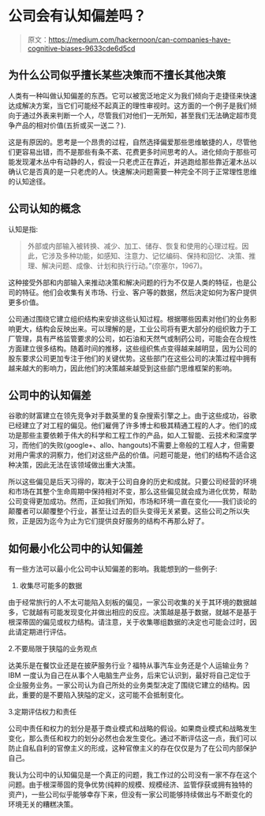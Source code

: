 # 公司会有认知偏差吗？

> 原文：<https://medium.com/hackernoon/can-companies-have-cognitive-biases-9633cde6d5cd>

## 为什么公司似乎擅长某些决策而不擅长其他决策

人类有一种叫做认知偏差的东西。它可以被宽泛地定义为我们倾向于走捷径来快速达成解决方案，当它们可能经不起真正的理性审视时。这方面的一个例子是我们倾向于通过外表来判断一个人，尽管我们对他们一无所知，甚至我们无法确定超市竞争产品的相对价值(五折或买一送二？).

这是有原因的。思考是一个昂贵的过程，自然选择偏爱那些思维敏捷的人，尽管他们更容易出错，而不是那些有条不紊、花费更多时间思考的人。进化倾向于那些可能发现灌木丛中有动静的人，假设一只老虎正在靠近，并逃跑给那些靠近灌木丛以确认它是否真的是一只老虎的人。快速解决问题需要一种完全不同于正常理性思维的认知途径。

## 公司认知的概念

认知是指:

> 外部或内部输入被转换、减少、加工、储存、恢复和使用的心理过程。因此，它涉及多种功能，如感知、注意力、记忆编码、保持和回忆、决策、推理、解决问题、成像、计划和执行行动。”(奈塞尔，1967)。

这种接受外部和内部输入来推动决策和解决问题的行为不仅是人类的特征，也是公司的特征。他们会收集有关市场、行业、客户等的数据，然后决定如何为客户提供更多价值。

公司通过围绕它建立组织结构来安排这些认知过程。根据哪些因素对他们的业务影响更大，结构会反映出来。可以理解的是，工业公司将有更大部分的组织致力于工厂管理，具有严格监管要求的公司，如石油和天然气或制药公司，可能会在合规性方面建立很多结构。随着时间的推移，这些组织焦点变得越来越明显，因为公司的股东要求公司更加专注于他们的关键优势。这些部门在这些公司的决策过程中拥有越来越大的影响力，因此他们的决策越来越受到这些部门思维框架的影响。

## 公司中的认知偏差

谷歌的财富建立在领先竞争对手数英里的复杂搜索引擎之上。由于这些成功，谷歌已经建立了对工程的偏见。他们雇佣了许多博士和极其精通工程的人才。他们的成功是那些主要依赖于伟大的科学和工程工作的产品，如人工智能、云技术和深度学习，而他们的失败(google+、allo、hangouts)不需要上帝般的工程人才，但需要对用户需求的洞察力，他们对这些产品的价值。问题可能是，他们的结构不适合这种决策，因此无法在该领域做出重大决策。

所以这些偏见是后天习得的，取决于公司自身的历史和成就。只要公司经营的环境和市场在其整个生命周期中保持相对不变，那么这些偏见就会成为进化优势，帮助公司变得更加成功。然而，正如我们所知，市场和环境一直在变化——我们谈论的颠覆者可以颠覆整个行业，甚至让过去的巨头变得无关紧要。这些公司之所以失败，正是因为迄今为止为它们提供良好服务的结构不再那么好了。

## 如何最小化公司中的认知偏差

有一些方法可以最小化公司中认知偏差的影响。我能想到的一些例子:

1.  收集尽可能多的数据

由于经常旅行的人不太可能陷入刻板的偏见，一家公司收集的关于其环境的数据越多，它就越有可能发现变化并做出相应的反应。决策越是基于数据，就越不是基于根深蒂固的偏见或权力结构。请注意，关于收集哪组数据的决定也可能会过时，因此请定期进行评估。

2.不要局限于狭隘的业务观点

达美乐是在餐饮业还是在披萨服务行业？福特从事汽车业务还是个人运输业务？IBM 一度认为自己在从事个人电脑生产业务，后来它认识到，最好将自己定位于企业服务业务。一家公司认为自己所处的业务类型决定了围绕它建立的结构。因此，重要的是不要陷入狭隘的定义，这可能不会抵制变化。

3.定期评估权力和责任

公司中责任和权力的划分是基于商业模式和战略的假设。如果商业模式和战略发生变化，那么责任和权力的划分必然也会发生变化。通过不断评估这一点，我们可以防止自私自利的官僚主义的形成，这种官僚主义的存在仅仅是为了在公司内部保护自己。

我认为公司中的认知偏见是一个真正的问题，我工作过的公司没有一家不存在这个问题。由于根深蒂固的竞争优势(纯粹的规模、规模经济、监管俘获或拥有独特的资产)，一些公司似乎能够幸存下来，但没有一家公司能够持续做出与不断变化的环境无关的糟糕决策。